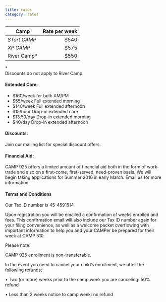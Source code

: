 ```yaml
---
title: rates
category: rates
---
```


| Camp | Rate per week |
| ---- | ------------: |
| _STart CAMP_ |$540|
|_XP CAMP_ |$575|
| River Camp&#42; | $550 |


&#42; <br>Discounts do not apply to River Camp.

#### __Extended Care:__

   * $160/week for both AM/PM
   * $55/week Full extended morning
   * $140/week Full extended afternoon
   * $15/hour Drop-in extended care
   * $13.50/day Drop-in extended morning
   * $40/day Drop-in extended afternoon

#### __Discounts:__

Join our mailing list for special discount offers.


#### __Financial Aid:__

CAMP 925 offers a limited amount of financial aid both in the form of work-trade and also on a first-come, first-served, need-proven basis. We will begin taking applications for Summer 2016 in early March. Email us for more information.

#### __Terms and Conditions__

Our Tax ID number is 45-4591514

Upon registration you will be emailed a confirmation of weeks enrolled and fees. This confirmation email will also include our Tax ID number again for your filing convenience, as well as a welcome packet overflowing with important information to help you and your CAMPer be prepared for their week at CAMP 510.

Please note:

CAMP 925 enrollment is non-transferable.

In the event you need to cancel your child’s enrollment, we offer the following refunds:

• Two (or more) weeks prior to the camp week you are canceling: 50% refund

• Less than 2 weeks notice to camp week: no refund
